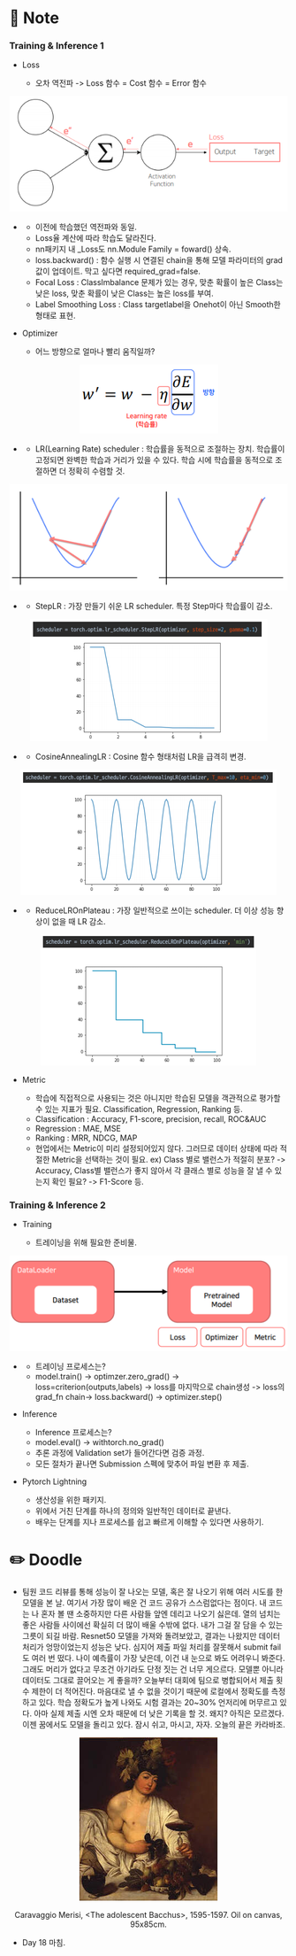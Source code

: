 # 📙 Note

### Training & Inference 1

- Loss

  - 오차 역전파 -> Loss 함수 = Cost 함수 = Error 함수
<p align="center"><img src="https://github.com/iamtrueline/Boostcamp_AI_Tech_Note/blob/main/images/day18_img00.PNG" alt="오차 역전파"></p>

-
  - 이전에 학습했던 역전파와 동일.
  - Loss율 계산에 따라 학습도 달라진다.
  - nn패키지 내 _Loss도 nn.Module Family = foward() 상속.
  - loss.backward() : 함수 실행 시 연결된 chain을 통해 모델 파라미터의 grad 값이 업데이트. 막고 싶다면 required_grad=false.
  - Focal Loss : ClassImbalance 문제가 있는 경우, 맞춘 확률이 높은 Class는 낮은 loss, 맞춘 확률이 낮은 Class는 높은 loss를 부여.
  - Label Smoothing Loss : Class targetlabel을 Onehot이 아닌 Smooth한 형태로 표현.

- Optimizer

  - 어느 방향으로 얼마나 빨리 움직일까?
<p align="center"><img src="https://github.com/iamtrueline/Boostcamp_AI_Tech_Note/blob/main/images/day18_img01.PNG" alt="학습률"></p>

-
  - LR(Learning Rate) scheduler : 학습률을 동적으로 조절하는 장치. 학습률이 고정되면 완벽한 학습과 거리가 있을 수 있다. 학습 시에 학습률을 동적으로 조절하면 더 정확히 수렴할 것.
<p align="center"><img src="https://github.com/iamtrueline/Boostcamp_AI_Tech_Note/blob/main/images/day18_img02.PNG" alt="학습률 변동가부에 따른 예시 그래프"></p>

-
  - StepLR : 가장 만들기 쉬운 LR scheduler. 특정 Step마다 학습률이 감소.
<p align="center"><img src="https://github.com/iamtrueline/Boostcamp_AI_Tech_Note/blob/main/images/day18_img03.PNG" alt="StepLR"></p>

-
  - CosineAnnealingLR : Cosine 함수 형태처럼 LR을 급격히 변경.
<p align="center"><img src="https://github.com/iamtrueline/Boostcamp_AI_Tech_Note/blob/main/images/day18_img04.PNG" alt="CosineAnnealingLR"></p>

-
  - ReduceLROnPlateau : 가장 일반적으로 쓰이는 scheduler. 더 이상 성능 향상이 없을 때 LR 감소.
<p align="center"><img src="https://github.com/iamtrueline/Boostcamp_AI_Tech_Note/blob/main/images/day18_img05.PNG" alt="ReduceLROnPlateau"></p>

- Metric

  - 학습에 직접적으로 사용되는 것은 아니지만 학습된 모델을 객관적으로 평가할 수 있는 지표가 필요. Classification, Regression, Ranking 등.
  - Classification : Accuracy, F1-score, precision, recall, ROC&AUC
  - Regression : MAE, MSE
  - Ranking : MRR, NDCG, MAP
  - 현업에서는 Metric이 미리 설정되어있지 않다. 그러므로 데이터 상태에 따라 적절한 Metric을 선택하는 것이 필요. ex) Class 별로 밸런스가 적절히 분포? -> Accuracy, Class별 밸런스가 좋지 않아서 각 클래스 별로 성능을 잘 낼 수 있는지 확인 필요? -> F1-Score 등.

### Training & Inference 2

- Training

  - 트레이닝을 위해 필요한 준비물.
<p align="center"><img src="https://github.com/iamtrueline/Boostcamp_AI_Tech_Note/blob/main/images/day18_img06.PNG" alt="트레이닝을 위해 필요한 준비물"></p>

-
  - 트레이닝 프로세스는?
  - model.train() -> optimzer.zero_grad() -> loss=criterion(outputs,labels) -> loss를 마지막으로 chain생성 -> loss의 grad_fn chain→ loss.backward() -> optimizer.step()

- Inference

  - Inference 프로세스는?
  - model.eval() -> withtorch.no_grad()
  - 추론 과정에 Validation set가 들어간다면 검증 과정.
  - 모든 절차가 끝나면 Submission 스펙에 맞추어 파일 변환 후 제출.

- Pytorch Lightning

  - 생산성을 위한 패키지.
  - 위에서 거친 단계를 하나의 정의와 일반적인 데이터로 끝낸다.
  - 배우는 단계를 지나 프로세스를 쉽고 빠르게 이해할 수 있다면 사용하기.

# ✏️ Doodle

- 팀원 코드 리뷰를 통해 성능이 잘 나오는 모델, 혹은 잘 나오기 위해 여러 시도를 한 모델을 본 날. 여기서 가장 많이 배운 건 코드 공유가 스스럼없다는 점이다. 내 코드는 나 혼자 볼 땐 소중하지만 다른 사람들 앞엔 데리고 나오기 싫은데. 열의 넘치는 좋은 사람들 사이에선 확실히 더 많이 배울 수밖에 없다. 내가 그걸 잘 담을 수 있는 그릇이 되길 바람. Resnet50 모델을 가져와 돌려보았고, 결과는 나왔지만 데이터 처리가 엉망이었는지 성능은 낮다. 심지어 제출 파일 처리를 잘못해서 submit fail도 여러 번 떴다. 나이 예측률이 가장 낮은데, 이건 내 눈으로 봐도 어려우니 봐준다. 그래도 머리가 없다고 무조건 아기라도 단정 짓는 건 너무 게으르다. 모델뿐 아니라 데이터도 그대로 끌어오는 게 좋을까? 오늘부터 대회에 팀으로 병합되어서 제출 횟수 제한이 더 적어진다. 마음대로 낼 수 없을 것이기 때문에 로컬에서 정확도를 측정하고 있다. 학습 정확도가 높게 나와도 시험 결과는 20~30% 언저리에 머무르고 있다. 아마 실제 제출 시엔 오차 때문에 더 낮은 기록을 할 것. 왜지? 아직은 모르겠다. 이젠 꿈에서도 모델을 돌리고 있다. 잠시 쉬고, 마시고, 자자. 오늘의 끝은 카라바조.
<p align="center"><img src="https://github.com/iamtrueline/Boostcamp_AI_Tech_Note/blob/main/images/Caravaggio_Merisi_1595_The_adolescent_Bacchus.jpg"></p>
<p align="center">Caravaggio Merisi, &ltThe adolescent Bacchus&gt, 1595-1597. Oil on canvas, 95x85cm.</p>

- Day 18 마침.
